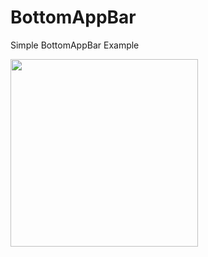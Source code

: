 # BottomAppBar
Simple BottomAppBar Example

<img src="https://github.com/ervinod/BottomAppBar/blob/master/Screenshot.png" width="300">

